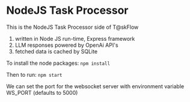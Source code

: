# NodeJS Task Processor

This is the NodeJS Task Processor side of T@skFlow
1. written in Node JS run-time, Express framework
3. LLM responses powered by OpenAi API's
4. fetched data is cached by SQLite

To install the node packages: `npm install` 

Then to run: `npm start` 

We can set the port for the websocket server with environment variable WS_PORT (defaults to 5000)